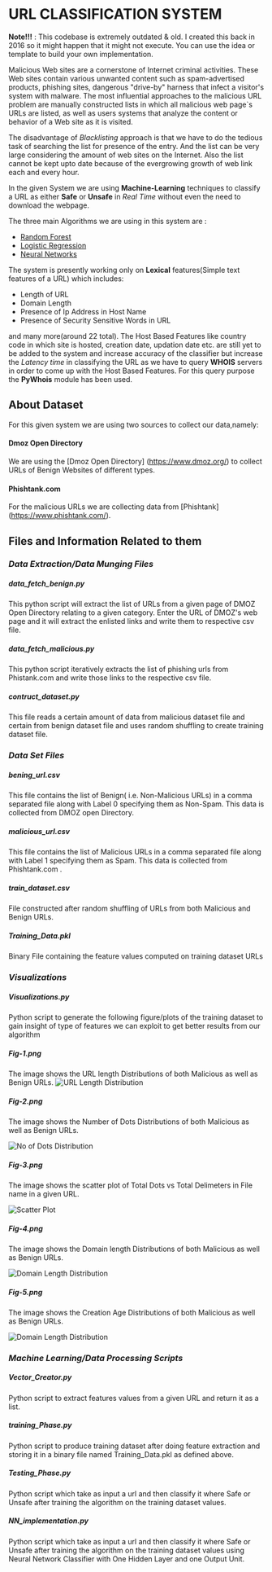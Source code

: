 # URL CLASSIFICATION SYSTEM

**Note!!!** : This codebase is extremely outdated & old. I created this back in 2016 so it might happen that it might not execute. You can use the idea or template to build your own implementation.



Malicious Web sites are a cornerstone of Internet criminal activities.
These Web sites contain various unwanted content such as spam-advertised products, phishing sites, dangerous "drive-by"
harness that infect a visitor's system with malware. The most influential approaches to the malicious
URL problem are manually constructed lists in which all malicious web page`s URLs are listed, as
well as users systems that analyze the content or behavior of a Web site as it is visited.

The disadvantage of _Blacklisting_ approach is that we have to do the tedious task of searching the list for
presence of the entry. And the list can be very large considering the amount of web sites on the Internet.
Also the list cannot be kept upto date because of the evergrowing growth of web link each and every hour.

In the given System we are using **Machine-Learning** techniques to classify a URL as either **Safe** or **Unsafe** in _Real Time_ without even the need to download the webpage.

The three main Algorithms we are using in this system are :

*	[Random Forest](https://en.wikipedia.org/wiki/Random_forest)
*	[Logistic Regression](https://en.wikipedia.org/wiki/Logistic_regression)
*	[Neural Networks](https://en.wikipedia.org/wiki/Artificial_neural_network)

The system is presently working only on **Lexical** features(Simple text features of a URL) which includes:

*	Length of URL
*	Domain Length
*	Presence of Ip Address in Host Name
*	Presence of Security Sensitive Words in URL

and many more(around 22 total). The Host Based Features like country code in which site is hosted, creation date, updation date etc. are still yet to be added to the system and increase accuracy of the classifier but increase the _Latency time_ in classifying the URL as we have to query **WHOIS** servers in order to come up with the Host Based Features.
For this query purpose the **PyWhois** module has been used.

##  About Dataset
For this given system we are using two sources to collect our data,namely:

####  Dmoz Open Directory
We are using the [Dmoz Open Directory] (https://www.dmoz.org/) to collect URLs of Benign Websites of different types.

####  Phishtank.com
For the malicious URLs we are collecting data from [Phishtank] (https://www.phishtank.com/).

## Files and Information Related to them

### _Data Extraction/Data Munging Files_

#####	data_fetch_benign.py
This python script will extract the list of URLs from a given page of DMOZ Open Directory relating to a given category. Enter the URL of DMOZ's web page and it will extract the enlisted links and write them to respective csv file.

#####	data_fetch_malicious.py
This python script iteratively extracts the list of phishing urls from Phistank.com and write those links to the respective csv file.

#####	contruct_dataset.py
This file reads a certain amount of data from malicious dataset file and certain from benign dataset file and uses random shuffling to create training dataset file.

### _Data Set Files_

#####	bening_url.csv

This file contains the list of Benign( i.e. Non-Malicious URLs) in a comma separated file along with Label 0 specifying them as Non-Spam. This data is collected from DMOZ open Directory.

#####	malicious_url.csv

This file contains the list of Malicious URLs in a comma separated file along with Label 1 specifying them as Spam.
This data is collected from Phishtank.com .

#####	train_dataset.csv

File constructed after random shuffling of URLs from both Malicious and Benign URLs.

#####	Training_Data.pkl

Binary File containing the feature values computed on training dataset URLs

###	_Visualizations_

#####	Visualizations.py
Python script to generate the following figure/plots of the training dataset to gain insight of type of features we can exploit to get better results from our algorithm

#####	Fig-1.png
The image shows the URL length Distributions of both Malicious as well as Benign URLs.
![URL Length Distribution](https://github.com/Anmol-Sharma/URL_CLASSIFICATION_SYSTEM/blob/master/Fig-1.png)


#####	Fig-2.png
The image shows the Number of Dots Distributions of both Malicious as well as Benign URLs.

![No of Dots Distribution](https://github.com/Anmol-Sharma/URL_CLASSIFICATION_SYSTEM/blob/master/Fig-2.png)


#####	Fig-3.png
The image shows the scatter plot of Total Dots vs Total Delimeters in File name in a given URL.

![Scatter Plot](https://github.com/Anmol-Sharma/URL_CLASSIFICATION_SYSTEM/blob/master/Fig-3.png)


#####	Fig-4.png
The image shows the Domain length Distributions of both Malicious as well as Benign URLs.

![Domain Length Distribution](https://github.com/Anmol-Sharma/URL_CLASSIFICATION_SYSTEM/blob/master/Fig-4.png)

#####	Fig-5.png
The image shows the Creation Age Distributions of both Malicious as well as Benign URLs.

![Domain Length Distribution](https://github.com/Anmol-Sharma/URL_CLASSIFICATION_SYSTEM/blob/master/Fig-5.png)

###	_Machine Learning/Data Processing Scripts_

#####	Vector_Creator.py
Python script to extract features values from a given URL and return it as a list.

#####	training_Phase.py
Python script to produce training dataset after doing feature extraction and storing it in a binary file named Training_Data.pkl as defined above.

#####	Testing_Phase.py
Python script which take as input a url and then classify it where Safe or Unsafe after training the algorithm on the training dataset values.

#####	NN_implementation.py
Python script which take as input a url and then classify it where Safe or Unsafe after training the algorithm on the training dataset values using Neural Network Classifier with One Hidden Layer and one Output Unit.

